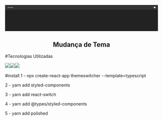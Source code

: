 <img alt="changeOfTheme" src="https://github.com/endersonrufino/change-of-theme/blob/main/src/assets/readme/change-of-theme.png" />

<h2 align="center">
  Mudança de Tema
</h2>

#Tecnologias Utilizadas

<img src = "https://img.shields.io/badge/-HTML5-E34F26?style=flat&logo=html5&logoColor=white"><img src = "https://img.shields.io/badge/-CSS3-1572B6?style=flat&logo=css3&logoColor=white"><img src="https://img.shields.io/badge/-React-000000?style=flat&logo=react&logoColor=00c8ff">

#install
1 - npx create-react-app themeswitcher --template=typescript

2 - yarn add styled-components

3 - yarn add react-switch

4 - yarn add @types/styled-components

5 - yarn add polished
